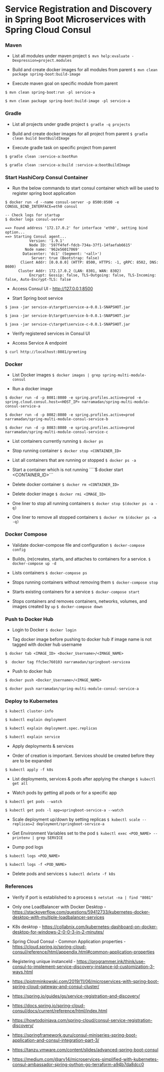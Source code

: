 # Service Registration and Discovery in Spring Boot Microservices with Spring Cloud Consul

### Maven

* List all modules under maven project
```$ mvn help:evaluate -Dexpression=project.modules```

* Build and create docker images for all modules from parent
```$ mvn clean package spring-boot:build-image```

* Execute maven goal on specific module from parent
```
$ mvn clean spring-boot:run -pl service-a

$ mvn clean package spring-boot:build-image -pl service-a
```

### Gradle

* List all projects under gradle project
```$ gradle -q projects```

* Build and create docker images for all project from parent
```$ gradle clean build bootBuildImage```

* Execute gradle task on specific project from parent

```
$ gradle clean :service-a:bootRun

$ gradle clean :service-a:build :service-a:bootBuildImage
```

### Start HashiCorp Consul Container

* Run the below commands to start consul container which will be used to register spring boot application
```
$ docker run -d --name consul-server -p 8500:8500 -e CONSUL_BIND_INTERFACE=eth0 consul

-- Check logs for startup
$ docker logs consul-server

==> Found address '172.17.0.2' for interface 'eth0', setting bind option...
==> Starting Consul agent...
           Version: '1.9.1'
           Node ID: '597f4fef-fdcb-734a-37f1-14faefab6615'
         Node name: '962e56017069'
        Datacenter: 'dc1' (Segment: '<all>')
            Server: true (Bootstrap: false)
       Client Addr: [0.0.0.0] (HTTP: 8500, HTTPS: -1, gRPC: 8502, DNS: 8600)
      Cluster Addr: 172.17.0.2 (LAN: 8301, WAN: 8302)
           Encrypt: Gossip: false, TLS-Outgoing: false, TLS-Incoming: false, Auto-Encrypt-TLS: false
```

* Access Consul UI - http://127.0.0.1:8500

* Start Spring boot service

```
$ java -jar service-a\target\service-a-0.0.1-SNAPSHOT.jar

$ java -jar service-b\target\service-b-0.0.1-SNAPSHOT.jar

$ java -jar service-c\target\service-c-0.0.1-SNAPSHOT.jar
```

* Verify registered services in Consul UI

* Access Service A endpoint
```
$ curl http://localhost:8081/greeting
```

### Docker

* List Docker images
```$ docker images | grep spring-multi-module-consul```

* Run a docker image
```
$ docker run -d -p 8081:8080 -e spring.profiles.active=prod -e spring.cloud.consul.host=<HOST_IP> narramadan/spring-multi-module-consul-service-a

$ docker run -d -p 8082:8080 -e spring.profiles.active=prod narramadan/spring-multi-module-consul-service-b

$ docker run -d -p 8083:8080 -e spring.profiles.active=prod narramadan/spring-multi-module-consul-service-c
```

* List containers currently running
```$ docker ps```

* Stop running container
```$ docker stop <CONTAINER_ID>```

* List all containers that are running or stopped
```$ docker ps -a```

* Start a container which is not running
````$ docker start <CONTAINER_ID>```

* Delete docker container
```$ docker rm <CONTAINER_ID>```

* Delete docker image
```$ docker rmi <IMAGE_ID>```

* One liner to stop all running containers
```$ docker stop $(docker ps -a -q)```

* One liner to remove all stopped containers
```$ docker rm $(docker ps -a -q)```

### Docker Compose

* Validate docker-compose file and configuration
```$ docker-compose config```

* Builds, (re)creates, starts, and attaches to containers for a service.
```$ docker-compose up -d```

* Lists containers
```$ docker-compose ps```

* Stops running containers without removing them
```$ docker-compose stop```

* Starts existing containers for a service
```$ docker-compose start```

* Stops containers and removes containers, networks, volumes, and images created by `up`
```$ docker-compose down```

### Push to Docker Hub

* Login to Docker
```$ docker login```

* Tag docker image before pushing to docker hub if image name is not tagged with docker hub username
```
$ docker tab <IMAGE_ID> <Docker_Username>/<IMAGE_NAME>

$  docker tag ffc5ec760103 narramadan/springboot-servicea
```

* Push to docker hub
```
$ docker push <Docker_Username>/<IMAGE_NAME>

$ docker push narramadan/spring-multi-module-consul-service-a
```

### Deploy to Kubernetes

```$ kubectl cluster-info```

```$ kubectl explain deployment```

```$ kubectl explain deployment.spec.replicas```

```$ kubectl explain service```

* Apply deployments & services

- Order of creation is important. Services should be created before they are to be expanded

```$ kubectl apply -f k8s```

* List deployments, services & pods after applying the change
```$ kubectl get all```

* Watch pods by getting all pods or for a specific app
```
$ kubectl get pods --watch

$ kubectl get pods -l app=springboot-service-a --watch
```

* Scale deployment up/down by setting replicas
```$ kubectl scale --replicas=2 deployment/springboot-service-a```

* Get Environment Variables set to the pod
```$ kubectl exec <POD_NAME> -- printenv | grep SERVICE```

* Dump pod logs
```
$ kubectl logs <POD_NAME>

$ kubectl logs -f <POD_NAME>
```

* Delete pods and services
```$ kubectl delete -f k8s```

### References

* Verify if port is established to a process
```$ netstat -na | find "8081"```

* Only one LoadBalancer with Docker Desktop - https://stackoverflow.com/questions/59412733/kubernetes-docker-desktop-with-multiple-loadbalancer-services

* K8s desktop - https://collabnix.com/kubernetes-dashboard-on-docker-desktop-for-windows-2-0-0-3-in-2-minutes/

* Spring Cloud Consul - Common Application properties - https://cloud.spring.io/spring-cloud-consul/reference/html/appendix.html#common-application-properties

* Registering unique instanceId - https://programmer.ink/think/use-consul-to-implement-service-discovery-instance-id-customization-3-ways.html

* https://piotrminkowski.com/2019/11/06/microservices-with-spring-boot-spring-cloud-gateway-and-consul-cluster/

* https://spring.io/guides/gs/service-registration-and-discovery/

* https://docs.spring.io/spring-cloud-consul/docs/current/reference/html/index.html

* https://howtodoinjava.com/spring-cloud/consul-service-registration-discovery/

* https://springframework.guru/consul-miniseries-spring-boot-application-and-consul-integration-part-3/

* https://tanzu.vmware.com/content/slides/advanced-spring-boot-consul

* https://medium.com/@arv14/microservices-simplified-with-kubernetes-consul-ambassador-spring-python-go-terraform-a94b7da8dcc0